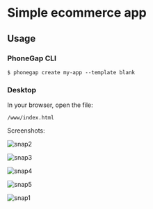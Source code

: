 # Simple ecommerce app

## Usage

### PhoneGap CLI

    $ phonegap create my-app --template blank

### Desktop

In your browser, open the file:

    /www/index.html

Screenshots:

![snap2](https://cloud.githubusercontent.com/assets/24657693/23836318/32cfe2ca-079c-11e7-8fb7-27ded09c92b5.PNG)

![snap3](https://cloud.githubusercontent.com/assets/24657693/23836320/32ff5758-079c-11e7-8bf8-419ae00516a3.PNG)

![snap4](https://cloud.githubusercontent.com/assets/24657693/23836319/32ff6252-079c-11e7-9b70-0be4e5f7efb1.PNG)

![snap5](https://cloud.githubusercontent.com/assets/24657693/23836322/33310186-079c-11e7-9b75-60f6f6bd21c1.PNG)

![snap1](https://cloud.githubusercontent.com/assets/24657693/23836321/33304174-079c-11e7-8363-e314635bd9ed.PNG)

